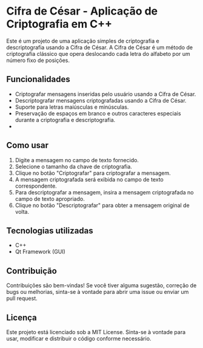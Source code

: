 # Cifra de César - Aplicação de Criptografia em C++
Este é um projeto de uma aplicação simples de criptografia e descriptografia usando a Cifra de César. A Cifra de César é um método de criptografia clássico que opera deslocando cada letra do alfabeto por um número fixo de posições.

## Funcionalidades
- Criptografar mensagens inseridas pelo usuário usando a Cifra de César.
- Descriptografar mensagens criptografadas usando a Cifra de César.
- Suporte para letras maiúsculas e minúsculas.
- Preservação de espaços em branco e outros caracteres especiais durante a criptografia e descriptografia.
- 
## Como usar
1. Digite a mensagem no campo de texto fornecido.
2. Selecione o tamanho da chave de criptografia.
3. Clique no botão "Criptografar" para criptografar a mensagem.
4. A mensagem criptografada será exibida no campo de texto correspondente.
5. Para descriptografar a mensagem, insira a mensagem criptografada no campo de texto apropriado.
6. Clique no botão "Descriptografar" para obter a mensagem original de volta.

## Tecnologias utilizadas

- C++
- Qt Framework (GUI)

## Contribuição
Contribuições são bem-vindas! Se você tiver alguma sugestão, correção de bugs ou melhorias, sinta-se à vontade para abrir uma issue ou enviar um pull request.

## Licença
Este projeto está licenciado sob a MIT License. Sinta-se à vontade para usar, modificar e distribuir o código conforme necessário.
